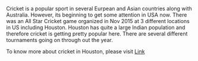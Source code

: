 Cricket is a popular sport in several Eurpean and Asian countries along with Australia. 
However, its beginning to get some attention in USA now. 
There was an All Star Cricket game organized in Nov 2015 at 3 different locations in US including Houston. 
Houston has quite a large Indian population and therefore cricket is getting pretty popular here. 
There are several different tournaments going on through out the year.

To know more about cricket in Houston, please visit [Link](http://right2cricket.com/)